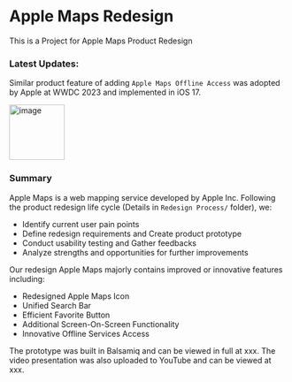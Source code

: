 # Apple Maps Redesign
This is a Project for Apple Maps Product Redesign

### Latest Updates:
Similar product feature of adding `Apple Maps Offline Access` was adopted by Apple at WWDC 2023 and implemented in iOS 17.


<img width="100" alt="image" src="https://github.com/531Yvonne/Apple-Maps-Redesign/assets/64040351/598483c8-2140-4211-878e-14f79d2a4da7">

### Summary
Apple Maps is a web mapping service developed by Apple Inc. Following the product redesign life cycle (Details in `Redesign Process/` folder), we:
* Identify current user pain points
* Define redesign requirements and Create product prototype
* Conduct usability testing and Gather feedbacks
* Analyze strengths and opportunities for further improvements

Our redesign Apple Maps majorly contains improved or innovative features including:
* Redesigned Apple Maps Icon
* Unified Search Bar
* Efficient Favorite Button
* Additional Screen-On-Screen Functionality
* Innovative Offline Services Access

The prototype was built in Balsamiq and can be viewed in full at xxx.
The video presentation was also uploaded to YouTube and can be viewed at xxx.


